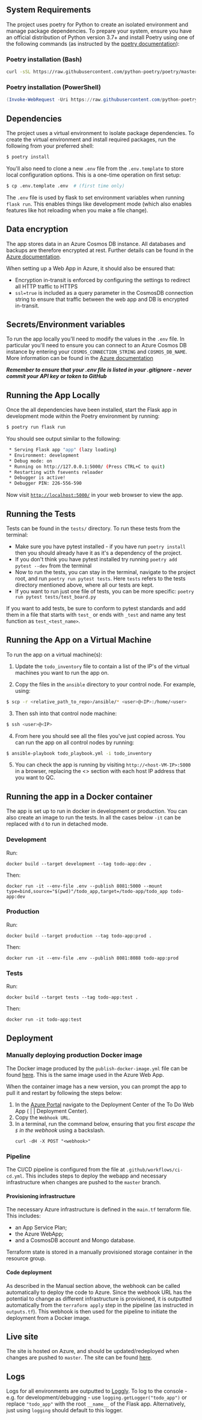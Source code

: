 ## System Requirements

The project uses poetry for Python to create an isolated environment and manage package dependencies. To prepare your system, ensure you have an official distribution of Python version 3.7+ and install Poetry using one of the following commands (as instructed by the [poetry documentation](https://python-poetry.org/docs/#system-requirements)):

### Poetry installation (Bash)

```bash
curl -sSL https://raw.githubusercontent.com/python-poetry/poetry/master/install-poetry.py | python -
```

### Poetry installation (PowerShell)

```powershell
(Invoke-WebRequest -Uri https://raw.githubusercontent.com/python-poetry/poetry/master/install-poetry.py -UseBasicParsing).Content | python -
```

## Dependencies

The project uses a virtual environment to isolate package dependencies. To create the virtual environment and install required packages, run the following from your preferred shell:

```bash
$ poetry install
```

You'll also need to clone a new `.env` file from the `.env.template` to store local configuration options. This is a one-time operation on first setup:

```bash
$ cp .env.template .env  # (first time only)
```

The `.env` file is used by flask to set environment variables when running `flask run`. This enables things like development mode (which also enables features like hot reloading when you make a file change).

## Data encryption

The app stores data in an Azure Cosmos DB instance. All databases and backups are therefore encrypted at rest. Further details can be found in the [Azure documentation](https://learn.microsoft.com/en-us/azure/cosmos-db/database-encryption-at-rest).

When setting up a Web App in Azure, it should also be ensured that:
- Encryption in-transit is enforced by configuring the settings to redirect all HTTP traffic to HTTPS
- `ssl=true` is included as a query parameter in the CosmosDB connection string to ensure that traffic between the web app and DB is encrypted in-transit. 

## Secrets/Environment variables

To run the app locally you'll need to modify the values in the `.env` file. In particular you'll need to ensure you can connect to an Azure Cosmos DB instance by entering your `COSMOS_CONNECTION_STRING` and `COSMOS_DB_NAME`. More information can be found in the [Azure documentation](https://learn.microsoft.com/en-us/azure/cosmos-db/mongodb/connect-account)

***Remember to ensure that your .env file is listed in your .gitignore - never commit your API key or token to GitHub***

## Running the App Locally

Once the all dependencies have been installed, start the Flask app in development mode within the Poetry environment by running:
```bash
$ poetry run flask run
```

You should see output similar to the following:
```bash
 * Serving Flask app "app" (lazy loading)
 * Environment: development
 * Debug mode: on
 * Running on http://127.0.0.1:5000/ (Press CTRL+C to quit)
 * Restarting with fsevents reloader
 * Debugger is active!
 * Debugger PIN: 226-556-590
```
Now visit [`http://localhost:5000/`](http://localhost:5000/) in your web browser to view the app.

## Running the Tests

Tests can be found in the ```tests/``` directory. To run these tests from the terminal:
* Make sure you have pytest installed - if you have run ```poetry install``` then you should already have it as it's a dependency of the project.
* If you don't think you have pytest installed try running ```poetry add pytest --dev``` from the terminal
* Now to run the tests, you can stay in the terminal, navigate to the project root, and run ```poetry run pytest tests```. Here ```tests``` refers to the tests directory mentioned above, where all our tests are kept.
* If you want to run just one file of tests, you can be more specific: ```poetry run pytest tests/test_board.py```

If you want to add tests, be sure to conform to pytest standards and add them in a file that starts with ```test_``` or ends with ```_test``` and name any test function as ```test_<test_name>```.

## Running the App on a Virtual Machine

To run the app on a virtual machine(s):

1. Update the `todo_inventory` file to contain a list of the IP's of the virtual machines you want to run the app on.

2. Copy the files in the `ansible` directory to your control node. For example, using:

```bash
$ scp -r <relative_path_to_repo>/ansible/* <user>@<IP>:/home/<user>
```

3. Then ssh into that control node machine:

```bash
$ ssh <user>@<IP>
```

4. From here you should see all the files you've just copied across. You can run the app on all control nodes by running:

```bash
$ ansible-playbook todo_playbook.yml -i todo_inventory
```

5. You can check the app is running by visiting `http://<host-VM-IP>:5000` in a browser, replacing the <> section with each host IP address that you want to QC.

## Running the app in a Docker container

The app is set up to run in docker in development or production. You can also create an image to run the tests. In all the cases below `-it` can be replaced with `d` to run in detached mode.
 
### Development

Run:

    docker build --target development --tag todo-app:dev .

Then:

    docker run -it --env-file .env --publish 8081:5000 --mount type=bind,source="$(pwd)"/todo_app,target=/todo-app/todo_app todo-app:dev

### Production

Run:

    docker build --target production --tag todo-app:prod .

Then:

    docker run -it --env-file .env --publish 8081:8088 todo-app:prod

### Tests

Run:

    docker build --target tests --tag todo-app:test .

Then:

    docker run -it todo-app:test

## Deployment

### Manually deploying production Docker image

The Docker image produced by the `publish-docker-image.yml` file can be found [here](https://hub.docker.com/r/jackiew104/todo-app). This is the same image used in the Azure Web App.

When the container image has a new version, you can prompt the app to pull it and restart by following the steps below:
1. In the [Azure Portal](https://portal.azure.com/) navigate to the Deployment Center of the To Do Web App (<Resource Group> | <App Service> | Deployment Center).
2. Copy the `Webhook URL`.
3. In a terminal, run the command below, ensuring that you first _escape the `$` in the webhook_ using a backslash.
    ```
    curl -dH -X POST "<webhook>"
    ```

### Pipeline
The CI/CD pipeline is configured from the file at `.github/workflows/ci-cd.yml`. This includes steps to deploy the webapp and necessary infrastructure when changes are pushed to the `master` branch.

#### Provisioning infrastructure
The necessary Azure infrastructure is defined in the `main.tf` terraform file. This includes: 
- an App Service Plan;
- the Azure WebApp;
- and a CosmosDB account and Mongo database.

Terraform state is stored in a manually provisioned storage container in the resource group.

#### Code deployment
As described in the Manual section above, the webhook can be called automatically to deploy the code to Azure. Since the webhook URL has the potential to change as different infrastructure is provisioned, it is outputted automatically from the `terraform apply` step in the pipeline (as instructed in `outputs.tf`). This webhook is then used for the pipeline to initiate the deployment from a Docker image.

## Live site

The site is hosted on Azure, and should be updated/redeployed when changes are pushed to `master`. The site can be found [here](https://dev-terraformed-jsw-todo-app.azurewebsites.net/).

## Logs

Logs for all environments are outputted to [Loggly](https://jswtodoapp.loggly.com/). To log to the console - e.g. for development/debugging - use `logging.getLogger("todo_app")` or replace `"todo_app"` with the root `__name__` of the Flask app. Alternatively, just using `logging` should default to this logger. 
